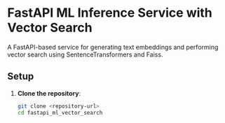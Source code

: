 # FastAPI ML Inference Service with Vector Search

A FastAPI-based service for generating text embeddings and performing vector search using SentenceTransformers and Faiss.

## Setup

1. **Clone the repository**:
   ```bash
   git clone <repository-url>
   cd fastapi_ml_vector_search